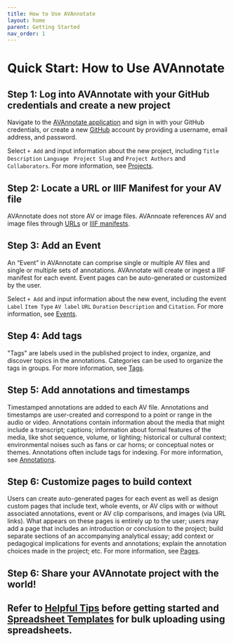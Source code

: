 ```yaml
---
title: How to Use AVAnnotate
layout: home
parent: Getting Started
nav_order: 1
---
```

# Quick Start: How to Use AVAnnotate

## Step 1: Log into AVAnnotate with your GitHub credentials and create a new project

Navigate to the [AVAnnotate application](https://avannotate.netlify.app/) and sign in with your GitHub credentials, or create a new [GitHub](https://github.com/join) account by providing a username, email address, and password.

Select `+ Add` and input information about the new project, including `Title` `Description` `Language` ` Project Slug` and `Project Authors` and `Collaborators`. For more information, see [Projects](https://avannotate.github.io/documentation/pages/projects/). 

## Step 2: Locate a URL or IIIF Manifest for your AV file

AVAnnotate does not store AV or image files. AVAnnoate references AV and image files through [URLs](https://avannotate.github.io/documentation/pages/av/) or [IIIF manifests](iiif.md).

## Step 3: Add an Event

An “Event” in AVAnnotate can comprise single or multiple AV files and single or multiple sets of annotations. AVAnnotate will create or ingest a IIIF manifest for each event. Event pages can be auto-generated or customized by the user.

Select `+ Add` and input information about the new event, including the event `Label` `Item Type` `AV label` `URL` `Duration` `Description` and `Citation`. For more information, see [Events](https://avannotate.github.io/documentation/pages/events/). 

## Step 4: Add tags

"Tags" are labels used in the published project to index, organize, and discover topics in the annotations. Categories can be used to organize the tags in groups. For more information, see [Tags](https://avannotate.github.io/documentation/pages/tags/).

## Step 5: Add annotations and timestamps

Timestamped annotations are added to each AV file. Annotations and timestamps are user-created and correspond to a point or range in the audio or video. Annotations contain information about the media that might include a transcript; captions; information about formal features of the media, like shot sequence, volume, or lighting; historical or cultural context; environmental noises such as fans or car horns; or conceptual notes or themes. Annotations often include tags for indexing.  For more information, see [Annotations](https://avannotate.github.io/documentation/pages/annotations/).

## Step 6: Customize pages to build context

Users can create auto-generated pages for each event as well as design custom pages that include text, whole events, or AV clips with or without associated annotations, event or AV clip comparisons, and images (via URL links). What appears on these pages is entirely up to the user; users may add a page that includes an introduction or conclusion to the project; build separate sections of an accompanying analytical essay; add context or pedagogical implications for events and annotations; explain the annotation choices made in the project; etc. For more information, see [Pages](https://avannotate.github.io/documentation/pages/pages/).

## Step 6: Share your AVAnnotate project with the world!

## Refer to [Helpful Tips](https://avannotate.github.io/documentation/pages/tips/) before getting started and [Spreadsheet Templates](https://avannotate.github.io/documentation/pages/templates/) for bulk uploading using spreadsheets. 

